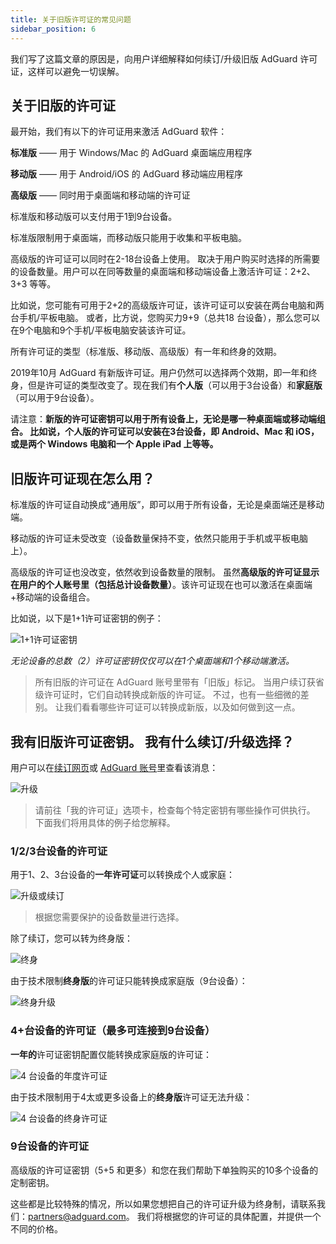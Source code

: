 ```yaml
---
title: 关于旧版许可证的常见问题
sidebar_position: 6
---
```


我们写了这篇文章的原因是，向用户详细解释如何续订/升级旧版 AdGuard 许可证，这样可以避免一切误解。

## 关于旧版的许可证

最开始，我们有以下的许可证用来激活 AdGuard 软件：

**标准版** —— 用于 Windows/Mac 的 AdGuard 桌面端应用程序

**移动版** —— 用于 Android/iOS 的 AdGuard 移动端应用程序

**高级版** —— 同时用于桌面端和移动端的许可证

标准版和移动版可以支付用于1到9台设备。

标准版限制用于桌面端，而移动版只能用于收集和平板电脑。

高级版的许可证可以同时在2-18台设备上使用。 取决于用户购买时选择的所需要的设备数量。用户可以在同等数量的桌面端和移动端设备上激活许可证：2+2、3+3 等等。

比如说，您可能有可用于2+2的高级版许可证，该许可证可以安装在两台电脑和两台手机/平板电脑。 或者，比方说，您购买力9+9（总共18 台设备），那么您可以在9个电脑和9个手机/平板电脑安装该许可证。

所有许可证的类型（标准版、移动版、高级版）有一年和终身的效期。

2019年10月 AdGuard 有新版许可证。用户仍然可以选择两个效期，即一年和终身，但是许可证的类型改变了。现在我们有**个人版**（可以用于3台设备）和**家庭版**（可以用于9台设备）。

请注意：**新版的许可证密钥可以用于所有设备上，无论是哪一种桌面端或移动端组合。 比如说，个人版的许可证可以安装在3台设备，即 Android、Mac 和 iOS，或是两个 Windows 电脑和一个 Apple iPad 上等等。**

## 旧版许可证现在怎么用？

标准版的许可证自动换成“通用版”，即可以用于所有设备，无论是桌面端还是移动端。

移动版的许可证未受改变（设备数量保持不变，依然只能用于手机或平板电脑上）。

高级版的许可证也没改变，依然收到设备数量的限制。 虽然**高级版的许可证显示在用户的个人账号里（包括总计设备数量）**。该许可证现在也可以激活在桌面端+移动端的设备组合。

比如说，以下是1+1许可证密钥的例子：

![1+1许可证密钥](https://cdn.adtidy.org/public/Adguard/kb/newscreenshots/En/General/legacy-licenses/1.outdatedlicenses_en.png)

*无论设备的总数（2）许可证密钥仅仅可以在1个桌面端和1个移动端激活。*
> 所有旧版的许可证在 AdGuard 账号里带有「旧版」标记。 当用户续订获省级许可证时，它们自动转换成新版的许可证。 不过，也有一些细微的差别。 让我们看看哪些许可证可以转换成新版，以及如何做到这一点。

## 我有旧版许可证密钥。 我有什么续订/升级选择？

用户可以在[续订网页](https://adguard.com/renew.html)或 [AdGuard 账号](https://my.adguard.com/main.html)里查看该消息：

![升级](https://cdn.adtidy.org/public/Adguard/kb/newscreenshots/En/General/legacy-licenses/2.switch_en.png)
> 请前往「我的许可证」选项卡，检查每个特定密钥有哪些操作可供执行。 下面我们将用具体的例子给您解释。

### 1/2/3台设备的许可证

用于1、2、3台设备的**一年许可证**可以转换成个人或家庭：

![升级或续订](https://cdn.adtidy.org/public/Adguard/kb/newscreenshots/En/General/legacy-licenses/3.yearly_en.png)
> 根据您需要保护的设备数量进行选择。

除了续订，您可以转为终身版：

![终身](https://cdn.adtidy.org/public/Adguard/kb/newscreenshots/En/General/legacy-licenses/4.lifetime_en.png)

由于技术限制**终身版**的许可证只能转换成家庭版（9台设备）：

![终身升级](https://cdn.adtidy.org/public/Adguard/kb/newscreenshots/En/General/legacy-licenses/5.lifetimeupgrade_en.png)

### 4+台设备的许可证（最多可连接到9台设备）

**一年的**许可证密钥配置仅能转换成家庭版的许可证：

![4 台设备的年度许可证](https://cdn.adtidy.org/public/Adguard/kb/newscreenshots/En/General/legacy-licenses/6.yearly4+devices_en.png)

由于技术限制用于4太或更多设备上的**终身版**许可证无法升级：

![4 台设备的终身许可证](https://cdn.adtidy.org/public/Adguard/kb/newscreenshots/En/General/legacy-licenses/7.lifetime4+devices_en.png)

### 9台设备的许可证

高级版的许可证密钥（5+5 和更多）和您在我们帮助下单独购买的10多个设备的定制密钥。

这些都是比较特殊的情况，所以如果您想把自己的许可证升级为终身制，请联系我们：partners@adguard.com。 我们将根据您的许可证的具体配置，并提供一个不同的价格。
